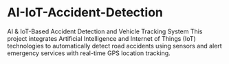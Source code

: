 # AI-IoT-Accident-Detection
AI &amp; IoT-Based Accident Detection and Vehicle Tracking System This project integrates Artificial Intelligence and Internet of Things (IoT) technologies to automatically detect road accidents using sensors and alert emergency services with real-time GPS location tracking. 
